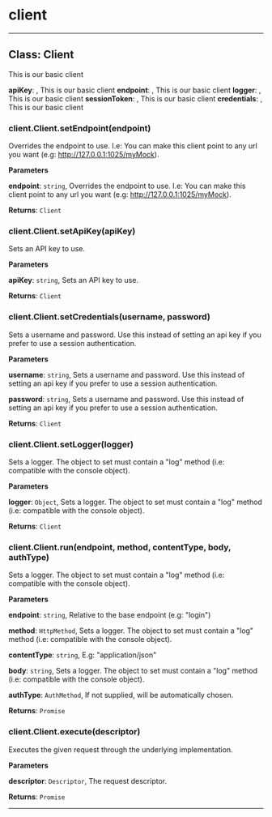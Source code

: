 # client





* * *

## Class: Client
This is our basic client

**apiKey**:  , This is our basic client
**endpoint**:  , This is our basic client
**logger**:  , This is our basic client
**sessionToken**:  , This is our basic client
**credentials**:  , This is our basic client
### client.Client.setEndpoint(endpoint) 

Overrides the endpoint to use. I.e: You can make this client point to
any url you want (e.g: http://127.0.0.1:1025/myMock).

**Parameters**

**endpoint**: `string`, Overrides the endpoint to use. I.e: You can make this client point to
any url you want (e.g: http://127.0.0.1:1025/myMock).

**Returns**: `Client`

### client.Client.setApiKey(apiKey) 

Sets an API key to use.

**Parameters**

**apiKey**: `string`, Sets an API key to use.

**Returns**: `Client`

### client.Client.setCredentials(username, password) 

Sets a username and password. Use this instead of setting an api key if
you prefer to use a session authentication.

**Parameters**

**username**: `string`, Sets a username and password. Use this instead of setting an api key if
you prefer to use a session authentication.

**password**: `string`, Sets a username and password. Use this instead of setting an api key if
you prefer to use a session authentication.

**Returns**: `Client`

### client.Client.setLogger(logger) 

Sets a logger. The object to set must contain a "log" method (i.e:
compatible with the console object).

**Parameters**

**logger**: `Object`, Sets a logger. The object to set must contain a "log" method (i.e:
compatible with the console object).

**Returns**: `Client`

### client.Client.run(endpoint, method, contentType, body, authType) 

Sets a logger. The object to set must contain a "log" method (i.e:
compatible with the console object).

**Parameters**

**endpoint**: `string`, Relative to the base endpoint (e.g: "login")

**method**: `HttpMethod`, Sets a logger. The object to set must contain a "log" method (i.e:
compatible with the console object).

**contentType**: `string`, E.g: "application/json"

**body**: `string`, Sets a logger. The object to set must contain a "log" method (i.e:
compatible with the console object).

**authType**: `AuthMethod`, If not supplied, will be automatically chosen.

**Returns**: `Promise`

### client.Client.execute(descriptor) 

Executes the given request through the underlying implementation.

**Parameters**

**descriptor**: `Descriptor`, The request descriptor.

**Returns**: `Promise`



* * *











